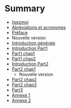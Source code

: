# Summary

* [lisezmoi](README.md)
* [Abréviations et acronymes](acronymes.md)
* [Préface](preface.md)
* Nouvelle version
* [Introduction générale](introduction.md)
* [Introduction Part1](introPart1.md)
* [Part1 chap1](part1_chap1.md)
* [Part1 chap2](part1_chap2.md)
* [Introduction Part2](IntroPart2.md)
* [Part2 chap1](part2_chap1.md)
   * Nouvelle version
* [Part2 chap2](part2_chap2.md)
* [Part2 chap3](part2_chap3.md)
* [Part3](Part3.md)
* [Annexe 1](annexe1_tableaux.md)
* [Annexe 2](annexe2_glossaire.md)

